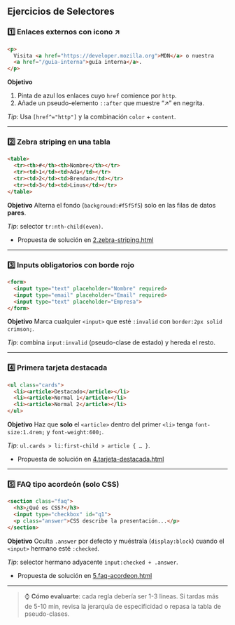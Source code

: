 ## Ejercicios de Selectores

### 1️⃣ Enlaces externos con icono ↗

```html
<p>
  Visita <a href="https://developer.mozilla.org">MDN</a> o nuestra
  <a href="/guia-interna">guía interna</a>.
</p>
```

**Objetivo**

1. Pinta de azul los enlaces cuyo `href` comience por `http`.
2. Añade un pseudo-elemento `::after` que muestre “↗” en negrita.

*Tip*: Usa `[href^="http"]` y la combinación `color` + `content`.

---

### 2️⃣ Zebra striping en una tabla

```html
<table>
  <tr><th>#</th><th>Nombre</th></tr>
  <tr><td>1</td><td>Ada</td></tr>
  <tr><td>2</td><td>Brendan</td></tr>
  <tr><td>3</td><td>Linus</td></tr>
</table>
```

**Objetivo**
Alterna el fondo (`background:#f5f5f5`) solo en las filas de datos **pares**.

*Tip*: selector `tr:nth-child(even)`.

- Propuesta de solución en [2.zebra-striping.html](./2.zebra-striping.html)

---

### 3️⃣ Inputs obligatorios con borde rojo

```html
<form>
  <input type="text" placeholder="Nombre" required>
  <input type="email" placeholder="Email" required>
  <input type="text" placeholder="Empresa">
</form>
```

**Objetivo**
Marca cualquier `<input>` que esté `:invalid` con `border:2px solid crimson;`.

*Tip*: combina `input:invalid` (pseudo-clase de estado) y hereda el resto.

---

### 4️⃣ Primera tarjeta destacada

```html
<ul class="cards">
  <li><article>Destacado</article></li>
  <li><article>Normal 1</article></li>
  <li><article>Normal 2</article></li>
</ul>
```

**Objetivo**
Haz que **solo** el `<article>` dentro del primer `<li>` tenga `font-size:1.4rem;` y `font-weight:600;`.

*Tip*: `ul.cards > li:first-child > article { … }`.

- Propuesta de solución en [4.tarjeta-destacada.html](./4.tarjeta-destacada.html)

---

### 5️⃣ FAQ tipo acordeón (solo CSS)

```html
<section class="faq">
  <h3>¿Qué es CSS?</h3>
  <input type="checkbox" id="q1">
  <p class="answer">CSS describe la presentación...</p>
</section>
```

**Objetivo**
Oculta `.answer` por defecto y muéstrala (`display:block`) cuando el `<input>` hermano esté `:checked`.

*Tip*: selector hermano adyacente `input:checked + .answer`.

- Propuesta de solución en [5.faq-acordeon.html](./5.faq-acordeon.html)

---

> ⌚ **Cómo evaluarte**: cada regla debería ser 1-3 líneas. Si tardas más de 5-10 min, revisa la jerarquía de especificidad o repasa la tabla de pseudo-clases.
